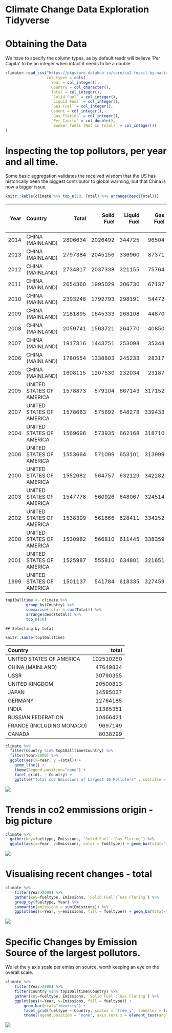 Climate Change Data Exploration Tidyverse
================

Obtaining the Data
==================

We have to specify the column types, as by default readr will believe 'Per Capita' to be an integer when infact it needs to be a double.

``` r
climate<-read_csv("https://pkgstore.datahub.io/core/co2-fossil-by-nation/fossil-fuel-co2-emissions-by-nation_csv/data/0f04181960a0a896ebaf6d8afb0b71a6/fossil-fuel-co2-emissions-by-nation_csv.csv",
                  col_types = cols(
                    Year = col_integer(),
                    Country = col_character(),
                    Total = col_integer(),
                    `Solid Fuel` = col_integer(),
                    `Liquid Fuel` = col_integer(),
                    `Gas Fuel` = col_integer(),
                    Cement = col_integer(),
                    `Gas Flaring` = col_integer(),
                    `Per Capita` = col_double(),
                    `Bunker fuels (Not in Total)` = col_integer())
)
```

Inspecting the top pollutors, per year and all time.
====================================================

Some basic aggregation validates the received wisdom that the US has historically been the biggest contributor to global warming, but that China is now a bigger issue.

``` r
knitr::kable(climate %>% top_n(20, Total) %>% arrange(desc(Total)))
```

|  Year| Country                  |    Total|  Solid Fuel|  Liquid Fuel|  Gas Fuel|  Cement|  Gas Flaring|  Per Capita|  Bunker fuels (Not in Total)|
|-----:|:-------------------------|--------:|-----------:|------------:|---------:|-------:|------------:|-----------:|----------------------------:|
|  2014| CHINA (MAINLAND)         |  2806634|     2026492|       344725|     96504|  338912|            0|        2.05|                        12066|
|  2013| CHINA (MAINLAND)         |  2797384|     2045156|       336960|     87371|  327896|            0|        2.05|                        12057|
|  2012| CHINA (MAINLAND)         |  2734817|     2037338|       321155|     75764|  300560|            0|        2.02|                        12701|
|  2011| CHINA (MAINLAND)         |  2654360|     1995029|       306730|     67137|  285464|            0|        1.97|                        12636|
|  2010| CHINA (MAINLAND)         |  2393248|     1792793|       298191|     54472|  247792|            0|        1.78|                        11687|
|  2009| CHINA (MAINLAND)         |  2181895|     1645333|       268108|     44870|  223584|            0|        1.64|                         9650|
|  2008| CHINA (MAINLAND)         |  2059741|     1563721|       264770|     40850|  190400|            0|        1.53|                         8941|
|  2007| CHINA (MAINLAND)         |  1917316|     1443751|       253098|     35348|  185119|            0|        1.44|                         9154|
|  2006| CHINA (MAINLAND)         |  1780554|     1338803|       245233|     28317|  168201|            0|        1.35|                         8267|
|  2005| CHINA (MAINLAND)         |  1608115|     1207530|       232034|     23187|  145364|            0|        1.23|                         7102|
|  2005| UNITED STATES OF AMERICA |  1578873|      579104|       667143|    317152|   13723|         1751|        5.25|                        41091|
|  2007| UNITED STATES OF AMERICA |  1578683|      575692|       648278|    339433|   13172|         2109|        5.13|                        45630|
|  2004| UNITED STATES OF AMERICA |  1569696|      573935|       662168|    318710|   13466|         1417|        5.26|                        38293|
|  2006| UNITED STATES OF AMERICA |  1553664|      571099|       653101|    313999|   13561|         1903|        5.12|                        42954|
|  2000| UNITED STATES OF AMERICA |  1552682|      564757|       632129|    342282|   12173|         1341|        5.42|                        40072|
|  2003| UNITED STATES OF AMERICA |  1547778|      560926|       648067|    324514|   12829|         1442|        5.24|                        33335|
|  2002| UNITED STATES OF AMERICA |  1538399|      561866|       628411|    334252|   12412|         1458|        5.26|                        37633|
|  2008| UNITED STATES OF AMERICA |  1530982|      566810|       611445|    338359|   11915|         2453|        4.93|                        41815|
|  2001| UNITED STATES OF AMERICA |  1525987|      555810|       634801|    321651|   12301|         1425|        5.27|                        30972|
|  1999| UNITED STATES OF AMERICA |  1501137|      541784|       618335|    327459|   11938|         1621|        5.30|                        38142|

``` r
top10alltime <- climate %>% 
         group_by(Country) %>%
         summarise(total = sum(Total)) %>%
         arrange(desc(total)) %>% 
         top_n(10)
```

    ## Selecting by total

``` r
knitr::kable(top10alltime)
```

| Country                   |      total|
|:--------------------------|----------:|
| UNITED STATES OF AMERICA  |  102510260|
| CHINA (MAINLAND)          |   47649834|
| USSR                      |   30790355|
| UNITED KINGDOM            |   20500813|
| JAPAN                     |   14585037|
| GERMANY                   |   12764185|
| INDIA                     |   11385351|
| RUSSIAN FEDERATION        |   10466421|
| FRANCE (INCLUDING MONACO) |    9697149|
| CANADA                    |    8038299|

``` r
climate %>% 
  filter(Country %in% top10alltime$Country) %>%
  filter(Year>2000) %>%
  ggplot(aes(x=Year, y =Total)) +
    geom_line() +
    theme(legend.position="none") +
    facet_grid(. ~ Country) +
    ggtitle("Total co2 Emissions of Largest 10 Polluters" , subtitle = "2000-2014")
```

![](ClimateChangeAnalysis_files/figure-markdown_github/unnamed-chunk-3-1.png)

Trends in co2 emmissions origin - big picture
=============================================

``` r
climate %>% 
  gather(key=fueltype, Emissions, `Solid Fuel`:`Gas Flaring`) %>% 
  ggplot(aes(x=Year, y=Emissions, color = fueltype)) + geom_bar(stat="identity")
```

![](ClimateChangeAnalysis_files/figure-markdown_github/unnamed-chunk-4-1.png)

Visualising recent changes - total
==================================

``` r
climate %>% 
    filter(Year>2000) %>%
    gather(key=fueltype, Emissions, `Solid Fuel`:`Gas Flaring`) %>% 
    group_by(fueltype, Year) %>%
    summarise(emissions = sum(Emissions)) %>%
    ggplot(aes(x=Year, y=emissions, fill = fueltype)) + geom_bar(stat="identity") + facet_grid(fueltype ~ ., scales = "free_y")
```

![](ClimateChangeAnalysis_files/figure-markdown_github/unnamed-chunk-5-1.png)

Specific Changes by Emission Source of the largest pollutors.
=============================================================

We let the y axis scale per emission source, worth keeping an eye on the overall scale.

``` r
climate %>% 
    filter(Year>2000) %>%
    filter(Country %in% top10alltime$Country) %>%
    gather(key=fueltype, Emissions, `Solid Fuel`:`Gas Flaring`) %>% 
    ggplot(aes(x=Year, y=Emissions, fill = fueltype)) +
        geom_bar(stat="identity") + 
        facet_grid(fueltype ~ Country, scales = "free_y", labeller = label_wrap_gen(10)) +
        theme(legend.position = "none", axis.text.x = element_text(angle = 90))
```

![](ClimateChangeAnalysis_files/figure-markdown_github/unnamed-chunk-6-1.png)
